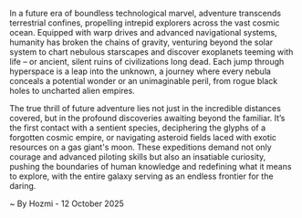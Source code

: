 
In a future era of boundless technological marvel, adventure transcends terrestrial confines, propelling intrepid explorers across the vast cosmic ocean. Equipped with warp drives and advanced navigational systems, humanity has broken the chains of gravity, venturing beyond the solar system to chart nebulous starscapes and discover exoplanets teeming with life – or ancient, silent ruins of civilizations long dead. Each jump through hyperspace is a leap into the unknown, a journey where every nebula conceals a potential wonder or an unimaginable peril, from rogue black holes to uncharted alien empires.

The true thrill of future adventure lies not just in the incredible distances covered, but in the profound discoveries awaiting beyond the familiar. It’s the first contact with a sentient species, deciphering the glyphs of a forgotten cosmic empire, or navigating asteroid fields laced with exotic resources on a gas giant's moon. These expeditions demand not only courage and advanced piloting skills but also an insatiable curiosity, pushing the boundaries of human knowledge and redefining what it means to explore, with the entire galaxy serving as an endless frontier for the daring.

~ By Hozmi - 12 October 2025

